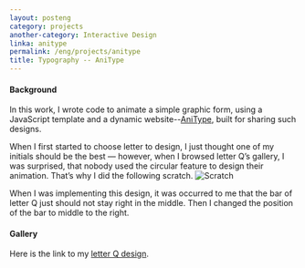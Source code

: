 ```yaml
---
layout: posteng
category: projects
another-category: Interactive Design
linka: anitype
permalink: /eng/projects/anitype
title: Typography -- AniType
---
```

#### Background
In this work, I wrote code to animate a simple graphic form, using a JavaScript template and a dynamic website--[AniType](http://www.anitype.com), built for sharing such designs.


When I first started to choose letter to design, I just thought one of my initials should be the best — however, when I browsed letter Q’s gallery, I was surprised, that nobody used the circular feature to design their animation. That’s why I did the following scratch.
![Scratch](http://golancourses.net/2015/wp-content/uploads/2015/01/oie_65tirfYBEB4K.jpg)


When I was implementing this design, it was occurred to me that the bar of letter Q just should not stay right in the middle. Then I changed the position of the bar to middle to the right.

#### Gallery
Here is the link to my [letter Q design](http://www.anitype.com/entry/agtzfmFuaXR5cGVjb3IUCxIHbGV0dGVycxiAgIDA4O2GCgw/).